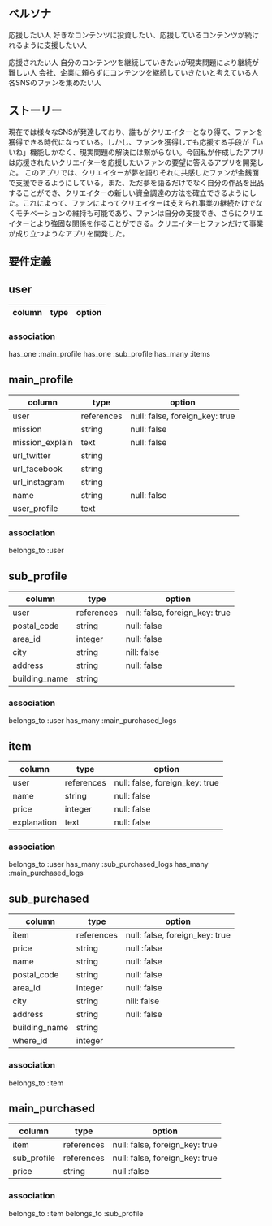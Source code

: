 ## ペルソナ

応援したい人
  好きなコンテンツに投資したい、応援しているコンテンツが続けれるように支援したい人

応援されたい人
  自分のコンテンツを継続していきたいが現実問題により継続が難しい人
  会社、企業に頼らずにコンテンツを継続していきたいと考えている人
  各SNSのファンを集めたい人

## ストーリー

現在では様々なSNSが発達しており、誰もがクリエイターとなり得て、ファンを獲得できる時代になっている。しかし、ファンを獲得しても応援する手段が「いいね」機能しかなく、現実問題の解決には繋がらない。今回私が作成したアプリは応援されたいクリエイターを応援したいファンの要望に答えるアプリを開発した。
このアプリでは、クリエイターが夢を語りそれに共感したファンが金銭面で支援できるようにしている。また、ただ夢を語るだけでなく自分の作品を出品することができ、クリエイターの新しい資金調達の方法を確立できるようにした。これによって、ファンによってクリエイターは支えられ事業の継続だけでなくモチベーションの維持も可能であり、ファンは自分の支援でき、さらにクリエイターとより強固な関係を作ることができる。クリエイターとファンだけて事業が成り立つようなアプリを開発した。

## 要件定義



## user
| column         | type              | option                                         |
|----------------|-------------------|------------------------------------------------|


### association
has_one :main_profile
has_one :sub_profile
has_many :items

## main_profile
| column         | type              | option                                         |
|----------------|-------------------|------------------------------------------------|
| user           | references        | null: false, foreign_key: true                 |
| mission        | string            | null: false                                    |
| mission_explain| text              | null: false                                    |
| url_twitter    | string            |                                                |
| url_facebook   | string            |                                                |
| url_instagram  | string            |                                                |
| name           | string            | null: false                                    |
| user_profile   | text              |                                                |

### association
belongs_to :user

## sub_profile
| column         | type              | option                                         |
|----------------|-------------------|------------------------------------------------|
| user           | references        | null: false, foreign_key: true                 |
| postal_code    | string            | null: false                                    |
| area_id        | integer           | null: false                                    |
| city           | string            | nill: false                                    |
| address        | string            | null: false                                    |
| building_name  | string            |                                                |

### association
belongs_to :user
has_many :main_purchased_logs

## item
| column         | type              | option                                         |
|----------------|-------------------|------------------------------------------------|
| user           | references        | null: false, foreign_key: true                 |
| name           | string            | null: false                                    |
| price          | integer           | null: false                                    |
| explanation    | text              | null: false                                    |

### association
belongs_to :user
has_many :sub_purchased_logs
has_many :main_purchased_logs

## sub_purchased
| column         | type              | option                                         |
|----------------|-------------------|------------------------------------------------|
| item           | references        | null: false, foreign_key: true                 |
| price          | string            | null :false                                    |
| name           | string            | null: false                                    |
| postal_code    | string            | null: false                                    |
| area_id        | integer           | null: false                                    |
| city           | string            | nill: false                                    |
| address        | string            | null: false                                    |
| building_name  | string            |                                                |
| where_id       | integer           |                                                |

### association
belongs_to :item

## main_purchased
| column         | type              | option                                         |
|----------------|-------------------|------------------------------------------------|
| item           | references        | null: false, foreign_key: true                 |
| sub_profile    | references        | null: false, foreign_key: true                 |
| price          | string            | null :false                                    |

### association
belongs_to :item
belongs_to :sub_profile